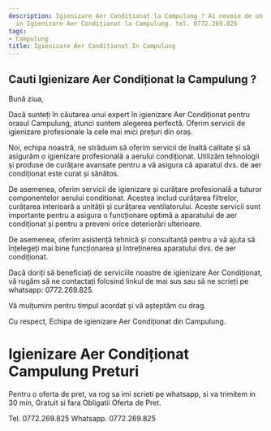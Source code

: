 ```yaml
---
description: Igienizare Aer Condiționat la Campulung ? Ai nevoie de un profesionist
  in Igienizare Aer Condiționat la Campulung. tel. 0772.269.825
tags:
- Campulung
title: Igienizare Aer Condiționat In Campulung
---
```



## Cauti Igienizare Aer Condiționat la Campulung ?

Bună ziua, 

Dacă sunteți în căutarea unui expert în igienizare Aer Condiționat pentru orasul Campulung, atunci suntem alegerea perfectă. Oferim servicii de igienizare profesionale la cele mai mici prețuri din oraș. 

Noi, echipa noastră, ne străduim să oferim servicii de înaltă calitate și să asigurăm o igienizare profesională a aerului condiționat. Utilizăm tehnologii și produse de curățare avansate pentru a vă asigura că aparatul dvs. de aer condiționat este curat și sănătos.

De asemenea, oferim servicii de igienizare și curățare profesională a tuturor componentelor aerului conditionat. Acestea includ curățarea filtrelor, curățarea interioară a unității și curățarea ventilatorului. Aceste servicii sunt importante pentru a asigura o funcționare optimă a aparatului de aer condiționat și pentru a preveni orice deteriorări ulterioare.

De asemenea, oferim asistență tehnică și consultanță pentru a vă ajuta să înțelegeți mai bine funcționarea și întreținerea aparatului dvs. de aer condiționat.

Dacă doriți să beneficiați de serviciile noastre de igienizare Aer Condiționat, vă rugăm să ne contactați folosind linkul de mai sus sau să ne scrieți pe whatsapp: 0772.269.825.

Vă mulțumim pentru timpul acordat și vă așteptăm cu drag. 

Cu respect,
Echipa de igienizare Aer Condiționat din Campulung.

# Igienizare Aer Condiționat Campulung Preturi
Pentru o oferta de pret, va rog sa imi scrieti pe whatsapp, si va trimitem in 30 min, Gratuit si fara Obligatii Oferta de Pret.

Tel. 0772.269.825
Whatsapp. 0772.269.825